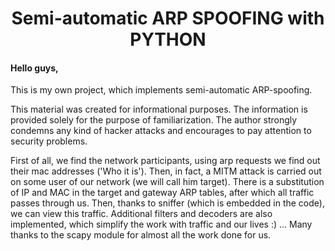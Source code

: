 <h1 align = "center"> Semi-automatic ARP SPOOFING with PYTHON </h1>

#### Hello guys,

This is my own project, which implements semi-automatic ARP-spoofing.

This material was created for informational purposes.
The information is provided solely for the purpose of familiarization.
The author strongly condemns any kind of hacker attacks and encourages to pay attention to security problems.

First of all, we find the network participants, using arp requests we find out their mac addresses ('Who it is').
Then, in fact, a MITM attack is carried out on some user of our network (we will call him target).
There is a substitution of IP and MAC in the target and gateway ARP tables, after which all traffic passes through us.
Then, thanks to sniffer (which is embedded in the code), we can view this traffic.
Additional filters and decoders are also implemented, which simplify the work with traffic and our lives :)
... Many thanks to the scapy module for almost all the work done for us.
